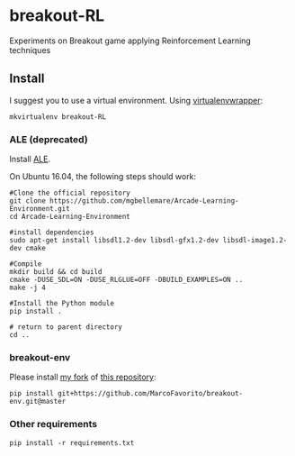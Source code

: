 # breakout-RL
Experiments on Breakout game applying Reinforcement Learning techniques

## Install
I suggest you to use a virtual environment.
Using [virtualenvwrapper](https://virtualenvwrapper.readthedocs.io/en/latest/):

    mkvirtualenv breakout-RL
    
### ALE (deprecated)
Install [ALE](https://github.com/mgbellemare/Arcade-Learning-Environment).

On Ubuntu 16.04, the following steps should work:

    #Clone the official repository
    git clone https://github.com/mgbellemare/Arcade-Learning-Environment.git
    cd Arcade-Learning-Environment
    
    #install dependencies
    sudo apt-get install libsdl1.2-dev libsdl-gfx1.2-dev libsdl-image1.2-dev cmake
    
    #Compile
    mkdir build && cd build
    cmake -DUSE_SDL=ON -DUSE_RLGLUE=OFF -DBUILD_EXAMPLES=ON ..
    make -j 4
    
    #Install the Python module
    pip install .
    
    # return to parent directory
    cd ..
    
### breakout-env
Please install [my fork](https://github.com/MarcoFavorito/breakout-env) of [this repository](https://github.com/SSARCandy/breakout-env):

    pip install git+https://github.com/MarcoFavorito/breakout-env.git@master

### Other requirements

    pip install -r requirements.txt